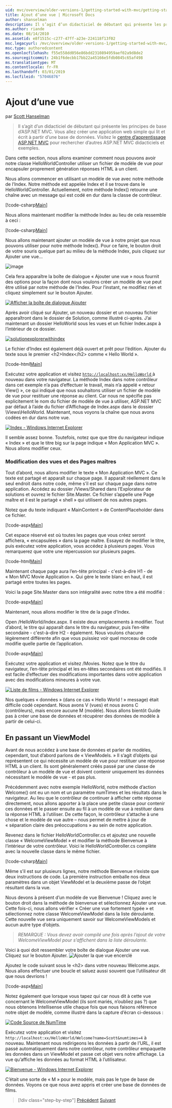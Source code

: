 ```yaml
---
uid: mvc/overview/older-versions-1/getting-started-with-mvc/getting-started-with-mvc-part3
title: Ajout d’une vue | Microsoft Docs
author: shanselman
description: Il s’agit d’un didacticiel de débutant qui présente les principes de base d’ASP.NET MVC. Créer une application web simple qui lit et écrit à partir d’une base de données.
ms.author: riande
ms.date: 08/14/2010
ms.assetid: e8f1515c-c277-47ff-a23e-224118f13f02
msc.legacyurl: /mvc/overview/older-versions-1/getting-started-with-mvc/getting-started-with-mvc-part3
msc.type: authoredcontent
ms.openlocfilehash: f55e558dd056e86bdd2310894959aef02a9d8de2
ms.sourcegitcommit: 24b1f6decbb17bb22a45166e5fdb0845c65af498
ms.translationtype: MT
ms.contentlocale: fr-FR
ms.lasthandoff: 03/01/2019
ms.locfileid: "57046876"
---
```

<a name="adding-a-view"></a>Ajout d’une vue
====================
par [Scott Hanselman](https://github.com/shanselman)

> Il s’agit d’un didacticiel de débutant qui présente les principes de base d’ASP.NET MVC. Vous allez créer une application web simple qui lit et écrit à partir d’une base de données. Visitez le [centre d’apprentissage ASP.NET MVC](../../../index.md) pour rechercher d’autres ASP.NET MVC didacticiels et exemples.


Dans cette section, nous allons examiner comment nous pouvons avoir notre classe HelloWorldController utiliser un fichier de modèle de vue pour encapsuler proprement génération réponses HTML à un client.

Nous allons commencer en utilisant un modèle de vue avec notre méthode de l’Index. Notre méthode est appelée Index et il se trouve dans le HelloWorldController. Actuellement, notre méthode Index() retourne une chaîne avec un message qui est codé en dur dans la classe de contrôleur.

[!code-csharp[Main](getting-started-with-mvc-part3/samples/sample1.cs)]

Nous allons maintenant modifier la méthode Index au lieu de cela ressemble à ceci :

[!code-csharp[Main](getting-started-with-mvc-part3/samples/sample2.cs)]

Nous allons maintenant ajouter un modèle de vue à notre projet que nous pouvons utiliser pour notre méthode Index(). Pour ce faire, le bouton droit de votre souris quelque part au milieu de la méthode Index, puis cliquez sur Ajouter une vue...

![image](getting-started-with-mvc-part3/_static/image1.png)

Cela fera apparaître la boîte de dialogue « Ajouter une vue » nous fournit des options pour la façon dont nous voulons créer un modèle de vue peut être utilisé par notre méthode de l’Index. Pour l’instant, ne modifiez rien et cliquez simplement sur le bouton Ajouter.

[![Afficher la boîte de dialogue Ajouter](getting-started-with-mvc-part3/_static/image3.png)](getting-started-with-mvc-part3/_static/image2.png)

Après avoir cliqué sur Ajouter, un nouveau dossier et un nouveau fichier apparaîtront dans le dossier de Solution, comme illustré ci-après. J’ai maintenant un dossier HelloWorld sous les vues et un fichier Index.aspx à l’intérieur de ce dossier.

[![solutionexplorerwithindex](getting-started-with-mvc-part3/_static/image5.png)](getting-started-with-mvc-part3/_static/image4.png)

Le fichier d’Index est également déjà ouvert et prêt pour l’édition. Ajouter du texte sous le premier &lt;h2&gt;Index&lt;/h2&gt; comme « Hello World ».

[!code-html[Main](getting-started-with-mvc-part3/samples/sample3.html)]

Exécutez votre application et visitez [ `http://localhost:xx/HelloWorld` ](http://localhostxx) à nouveau dans votre navigateur. La méthode Index dans notre contrôleur dans cet exemple n’a pas d’effectuer le travail, mais n’a appelé « retour View() », ce qui indiqué que nous souhaitons utiliser un fichier de modèle de vue pour restituer une réponse au client. Car nous ne spécifie pas explicitement le nom du fichier de modèle de vue à utiliser, ASP.NET MVC par défaut à l’aide du fichier d’Affichage de Index.aspx dans le dossier \Views\HelloWorld. Maintenant, nous voyons la chaîne que nous avons codées en dur dans notre vue.

[![Index - Windows Internet Explorer](getting-started-with-mvc-part3/_static/image7.png)](getting-started-with-mvc-part3/_static/image6.png)

Il semble assez bonne. Toutefois, notez que que titre du navigateur indique « Index » et que le titre big sur la page indique « Mon Application MVC ». Nous allons modifier ceux.

### <a name="changing-views-and-master-pages"></a>Modification des vues et des Pages maîtres

Tout d’abord, nous allons modifier le texte « Mon Application MVC ». Ce texte est partagé et apparaît sur chaque page. Il apparaît réellement dans le seul endroit dans notre code, même s’il est sur chaque page dans notre application. Accédez au dossier /Views/Shared dans l’Explorateur de solutions et ouvrez le fichier Site.Master. Ce fichier s’appelle une Page maître et il est le partagé « shell » qui utilisent de nos autres pages.

Notez que du texte indiquant « MainContent » de ContentPlaceholder dans ce fichier.

[!code-aspx[Main](getting-started-with-mvc-part3/samples/sample4.aspx)]

Cet espace réservé est où toutes les pages que vous créez seront affichera, « encapsulées » dans la page maître. Essayez de modifier le titre, puis exécutez votre application, vous accédez à plusieurs pages. Vous remarquerez que votre une répercussion sur plusieurs pages.

[!code-html[Main](getting-started-with-mvc-part3/samples/sample5.html)]

Maintenant chaque page aura l’en-tête principal - c'est-à-dire H1 - de « Mon MVC Movie Application ». Qui gère le texte blanc en haut, il est partagé entre toutes les pages.

Voici la page Site.Master dans son intégralité avec notre titre a été modifié :

[!code-aspx[Main](getting-started-with-mvc-part3/samples/sample6.aspx)]

Maintenant, nous allons modifier le titre de la page d’Index.

Open /HelloWorld/Index.aspx. Il existe deux emplacements à modifier. Tout d’abord, le titre qui apparaît dans le titre du navigateur, puis l’en-tête secondaire - c'est-à-dire H2 - également. Nous voulons chacune légèrement différente afin que vous puissiez voir quel morceau de code modifie quelle partie de l’application.

[!code-aspx[Main](getting-started-with-mvc-part3/samples/sample7.aspx)]

Exécutez votre application et visitez /Movies. Notez que le titre du navigateur, l’en-tête principal et les en-têtes secondaires ont été modifiés. Il est facile d’effectuer des modifications importantes dans votre application avec des modifications mineures à votre vue.

[![Liste de films - Windows Internet Explorer](getting-started-with-mvc-part3/_static/image9.png)](getting-started-with-mvc-part3/_static/image8.png)

Nos quelques « données » (dans ce cas « Hello World ! » message) était difficile codé cependant. Nous avons V (vues) et nous avons C (contrôleurs), mais encore aucune M (modèle). Nous allons bientôt Guide pas à créer une base de données et récupérer des données de modèle à partir de celui-ci.

## <a name="passing-a-viewmodel"></a>En passant un ViewModel

Avant de nous accédez à une base de données et parler de modèles, cependant, tout d’abord parlons de « ViewModels. » Il s’agit d’objets qui représentent ce qui nécessite un modèle de vue pour restituer une réponse HTML à un client. Ils sont généralement créés passé par une classe de contrôleur à un modèle de vue et doivent contenir uniquement les données nécessitant le modèle de vue - et pas plus.

Précédemment avec notre exemple HelloWorld, notre méthode d’action Welcome() ont eu un nom et un paramètre numTimes et les résultats dans le navigateur. Au lieu que le contrôleur de continuer à afficher cette réponse directement, nous allons apporter à la place une petite classe pour contenir ces données et le passer ensuite au fil à un modèle de vue à restituer dans la réponse HTML à l’utiliser. De cette façon, le contrôleur s’attache à une chose et le modèle de vue autre – nous permet de mettre à jour de « séparation claire des préoccupations » au sein de notre application.

Revenez dans le fichier HelloWorldController.cs et ajoutez une nouvelle classe « WelcomeViewModel » et modifier la méthode Bienvenue à l’intérieur de votre contrôleur. Voici le HelloWorldController.cs complète avec la nouvelle classe dans le même fichier.

[!code-csharp[Main](getting-started-with-mvc-part3/samples/sample8.cs)]

Même s’il est sur plusieurs lignes, notre méthode Bienvenue n’existe que deux instructions de code. La première instruction emballe nos deux paramètres dans un objet ViewModel et la deuxième passe de l’objet résultant dans la vue.

Nous devons à présent d’un modèle de vue Bienvenue ! Cliquez avec le bouton droit dans la méthode de bienvenue et sélectionnez Ajouter une vue. Cette fois-ci, nous allons vérifier « Créer une vue fortement typée » et sélectionnez notre classe WelcomeViewModel dans la liste déroulante. Cette nouvelle vue sera uniquement savoir sur WelcomeViewModels et aucun autre type d’objets.

> *REMARQUE : Vous devez avoir compilé une fois après l’ajout de votre WelcomeViewModel pour s’affichent dans la liste déroulante.*


Voici à quoi doit ressembler votre boîte de dialogue Ajouter une vue. Cliquez sur le bouton Ajouter. ![Ajouter la que vue encerclé](getting-started-with-mvc-part3/_static/image10.png)

Ajoutez le code suivant sous le &lt;h2&gt; dans votre nouveau Welcome.aspx. Nous allons effectuer une boucle et saluez aussi souvent que l’utilisateur dit que nous devrions !

[!code-aspx[Main](getting-started-with-mvc-part3/samples/sample9.aspx)]

Notez également que lorsque vous tapez qui car nous dit à cette vue concernant le WelcomeViewModel (ils sont mariés, n’oubliez pas ?) que nous obtenons Intellisense utile chaque fois que nous faisons référence notre objet de modèle, comme illustré dans la capture d’écran ci-dessous :

[![Code Source de NumTime](getting-started-with-mvc-part3/_static/image12.png)](getting-started-with-mvc-part3/_static/image11.png)

Exécutez votre application et visitez `http://localhost:xx/HelloWorld/Welcome?name=Scott&numtimes=4` à nouveau. Maintenant nous redirigeons les données à partir de l’URL, il est passé automatiquement dans notre contrôleur, notre contrôleur empaquette les données dans un ViewModel et passe cet objet vers notre affichage. La vue qu’affiche les données au format HTML à l’utilisateur.

[![Bienvenue - Windows Internet Explorer](getting-started-with-mvc-part3/_static/image14.png)](getting-started-with-mvc-part3/_static/image13.png)

C’était une sorte de « M » pour le modèle, mais pas le type de base de données. Voyons ce que nous avez appris et créer une base de données de films.

> [!div class="step-by-step"]
> [Précédent](getting-started-with-mvc-part2.md)
> [Suivant](getting-started-with-mvc-part4.md)
